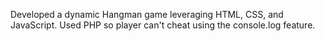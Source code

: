 Developed a dynamic Hangman game leveraging HTML, CSS, and JavaScript. Used PHP so player can't cheat using the console.log feature.
